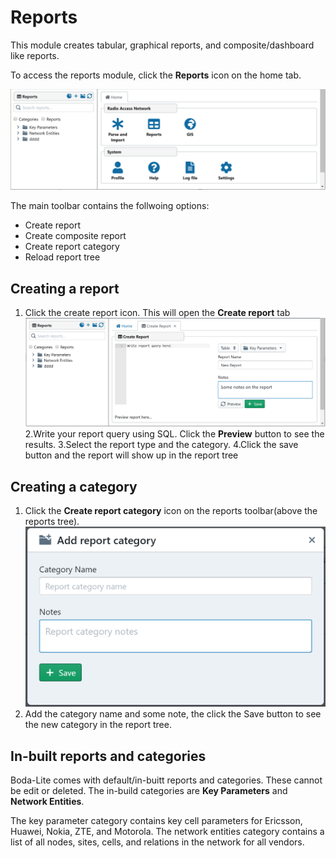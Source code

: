  
# Reports

This module creates tabular, graphical reports, and composite/dashboard like reports. 

To access the reports module, click the **Reports** icon on the home tab.

![Reports Module](./images/reports_module.png)

The main toolbar contains the follwoing options:
* Create report
* Create composite report  
* Create report category 
* Reload report tree

## Creating a report

1. Click the create report icon. This will open the **Create report** tab 
![Create report tab](./images/create_report_tab.png)
2.Write your report query using SQL. Click the **Preview** button to see the results.
3.Select the report type and the category.
4.Click the save button and the report will show up in the report tree

## Creating a category

1. Click the **Create report category** icon on the reports toolbar(above the reports tree).
![Add report category dialog](./images/add_report_category_dialog.png)
2. Add the category name and some note, the click the Save button to see the new category in the report tree.

## In-built reports and categories

Boda-Lite comes with default/in-buitt reports and categories. These cannot be edit or deleted. The in-build categories are **Key Parameters** and **Network Entities**.

The key parameter category contains key cell parameters for Ericsson, Huawei, Nokia, ZTE, and Motorola. The network entities category contains a list of all
nodes, sites, cells, and relations in the network for all vendors.
